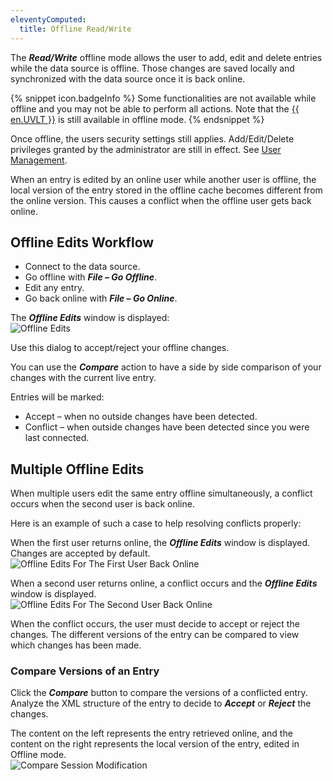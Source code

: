 ```yaml
---
eleventyComputed:
  title: Offline Read/Write
---
```

The ***Read/Write*** offline mode allows the user to add, edit and delete entries while the data source is offline. Those changes are saved locally and synchronized with the data source once it is back online. 

{% snippet icon.badgeInfo %} 
Some functionalities are not available while offline and you may not be able to perform all actions. Note that the [{{ en.UVLT }}](/rdm/windows/data-sources/user-vault/) is still available in offline mode. 
{% endsnippet %}
 
Once offline, the users security settings still applies. Add/Edit/Delete privileges granted by the administrator are still in effect. See [User Management](/rdm/windows/commands/administration/management/user-management/).  

When an entry is edited by an online user while another user is offline, the local version of the entry stored in the offline cache becomes different from the online version. This causes a conflict when the offline user gets back online. 

## Offline Edits Workflow 

* Connect to the data source. 
* Go offline with ***File – Go Offline***. 
* Edit any entry. 
* Go back online with ***File – Go Online***. 

The ***Offline Edits*** window is displayed:  
![Offline Edits](https://webdevolutions.azureedge.net/docs/en/rdm/windows/clip10394.png) 

Use this dialog to accept/reject your offline changes.  

You can use the ***Compare*** action to have a side by side comparison of your changes with the current live entry.  

Entries will be marked:  

* Accept – when no outside changes have been detected. 
* Conflict – when outside changes have been detected since you were last connected. 

## Multiple Offline Edits 

When multiple users edit the same entry offline simultaneously, a conflict occurs when the second user is back online.  

Here is an example of such a case to help resolving conflicts properly:  

When the first user returns online, the ***Offline Edits*** window is displayed. Changes are accepted by default.  
![Offline Edits For The First User Back Online](https://webdevolutions.azureedge.net/docs/en/rdm/windows/clip3451.png) 

When a second user returns online, a conflict occurs and the ***Offline Edits*** window is displayed.  
![Offline Edits For The Second User Back Online](https://webdevolutions.azureedge.net/docs/en/rdm/windows/clip3452.png) 

When the conflict occurs, the user must decide to accept or reject the changes. The different versions of the entry can be compared to view which changes has been made.  

### Compare Versions of an Entry 

Click the ***Compare*** button to compare the versions of a conflicted entry. Analyze the XML structure of the entry to decide to ***Accept*** or ***Reject*** the changes.  

The content on the left represents the entry retrieved online, and the content on the right represents the local version of the entry, edited in Offline mode.  
![Compare Session Modification](https://webdevolutions.azureedge.net/docs/en/rdm/windows/clip3453.png) 
